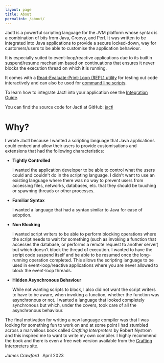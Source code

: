 ```yaml
---
layout: page
title: About
permalink: /about/
---
```


Jactl is a powerful scripting language for the JVM platform whose syntax is a combination of bits
from Java, Groovy, and Perl.
It was written to be integrated into Java applications to provide a secure locked-down, way for
customers/users to be able to customise the application behaviour.

It is especially suited to event-loop/reactive applications due to its builtin suspend/resume
mechanism based on continuations that ensures it never blocks the execution thread on which it is
running.

It comes with a [Read-Evaluate-Print-Loop (REPL) utility](https://github.com/jaccomoc/jactl-repl)
for testing out code interactively and can also be used for [command line scripts](command-line-scripts).

To learn how to integrate Jactl into your application see the [Integration Guide](integration-guide).

You can find the source code for Jactl at GitHub: [jactl](https://github.com/jaccomoc/jactl)

# Why?

I wrote Jactl because I wanted a scripting language that Java applications could embed and allow their users
to provide customisations and extensions that had the following characteristics:
* **Tightly Controlled**
 
  I wanted the application developer to be able to control what the users could and couldn't do in the scripting
  language.
  I didn't want to use an existing language where there was no way to prevent users from accessing files, networks,
  databases, etc. that they should be touching or spawning threads or other processes.
* **Familiar Syntax**

  I wanted a language that had a syntax similar to Java for ease of adoption.
* **Non Blocking**

  I wanted script writers to be able to perform blocking operations where the script needs to wait for something
  (such as invoking a function that accesses the database, or performs a remote request to another server) but which
  doesn't block the thread of execution.
  I wanted to have the script code suspend itself and be able to be resumed once the long-running operation completed.
  This allows the scripting language to be used in event-loop/reactive applications where you are never allowed to
  block the event-loop threads.

* **Hidden Asynchronous Behaviour**

  While not wanting scripts to block, I also did not want the script writers to have to be aware, when invoking a
  function, whether the function was asynchronous or not. 
  I wanted a language that looked completely synchronous but which, under the covers, took care of all the asynchronous
  behaviour. 

The final motivation for writing a new language compiler was that I was looking for something fun to work on and
at some point I had stumbled across a marvellous book called _Crafting Interpreters_ by Robert Nystrom
and this inspired me to want to write my own compiler.
I highly recommend the book and there is even a free web version available from the
[Crafting Interpreters site](https://craftinginterpreters.com/).

_James Crawford_ &nbsp; April 2023

